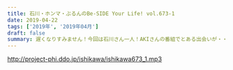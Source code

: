 ```yaml
---
title: 石川・ホンマ・ぶるんのBe-SIDE Your Life! vol.673-1
date: 2019-04-22
tags: ['2019年', '2019年04月']
draft: false
summary: 遅くなりすみません！今回は石川さん一人！AKIさんの番組でとある出会いが・・・MIURA
---
```


http://project-phi.ddo.jp/ishikawa/ishikawa673_1.mp3
